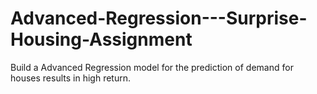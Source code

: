 # Advanced-Regression---Surprise-Housing-Assignment
Build a Advanced Regression model for the prediction of demand for houses results in high return.
